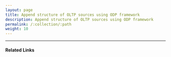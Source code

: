 ```yaml
---
layout: page
title: Append structure of OLTP sources using ODP framework
description: Append structure of OLTP sources using ODP framework
permalink: /:collection/:path
weight: 10
---
```






****
#### Related Links 
